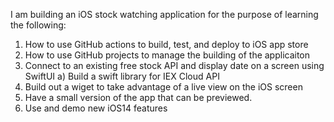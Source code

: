 I am building an iOS stock watching application for the purpose of learning the following:

1) How to use GitHub actions to build, test, and deploy to iOS app store
2) How to use GitHub projects to manage the building of the applicaiton
3) Connect to an existing free stock API and display date on a screen using SwiftUI
  a) Build a swift library for IEX Cloud API 
4) Build out a wiget to take advantage of a live view on the iOS screen
5) Have a small version of the app that can be previewed.
6) Use and demo new iOS14 features

